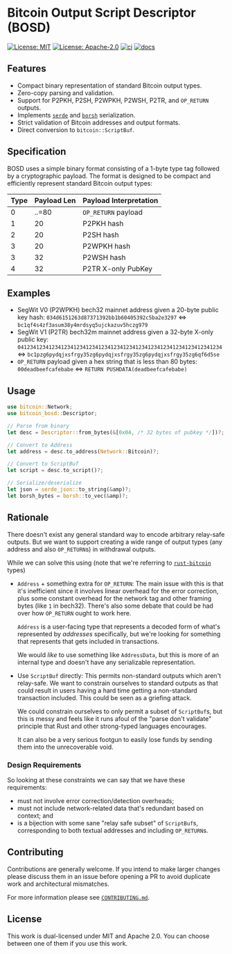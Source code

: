 # Bitcoin Output Script Descriptor (BOSD)

[![License: MIT](https://img.shields.io/badge/License-MIT-blue.svg)](https://opensource.org/licenses/MIT)
[![License: Apache-2.0](https://img.shields.io/badge/License-Apache-blue.svg)](https://opensource.org/licenses/apache-2-0)
[![ci](https://github.com/alpenlabs/bitcoin-bosd/actions/workflows/lint.yml/badge.svg?event=push)](https://github.com/alpenlabs/bitcoin-bosd/actions)
[![docs](https://img.shields.io/badge/docs-bosd-orange)](https://docs.rs/bitcoin-bosd)

## Features

- Compact binary representation of standard Bitcoin output types.
- Zero-copy parsing and validation.
- Support for P2PKH, P2SH, P2WPKH, P2WSH, P2TR, and `OP_RETURN` outputs.
- Implements [`serde`](https://serde.rs) and [`borsh`](https://borsh.io) serialization.
- Strict validation of Bitcoin addresses and output formats.
- Direct conversion to `bitcoin::ScriptBuf`.

## Specification

BOSD uses a simple binary format consisting of
a 1-byte type tag followed by a cryptographic payload.
The format is designed to be compact
and efficiently represent standard Bitcoin output types:

| Type | Payload Len | Payload Interpretation |
| ---- | ----------- | ---------------------- |
| 0    | ..=80       | `OP_RETURN` payload    |
| 1    | 20          | P2PKH hash             |
| 2    | 20          | P2SH hash              |
| 3    | 20          | P2WPKH hash            |
| 3    | 32          | P2WSH hash             |
| 4    | 32          | P2TR X-only PubKey     |

## Examples

- SegWit V0 (P2WPKH) bech32 mainnet address given a 20-byte public key hash:
  `034d6151263d87371392bb1b60405392c5ba2e3297` $\iff$ `bc1qf4s4zf3asum38y4mrdsyq5ujckazuv5hczg979`
- SegWit V1 (P2TR) bech32m mainnet address given a 32-byte X-only public key:
  `041234123412341234123412341234123412341234123412341234123412341234`
  $\iff$ `bc1pzg6pydqjxsfrgy35zg6pydqjxsfrgy35zg6pydqjxsfrgy35zg6qf6d5se`
- `OP_RETURN` payload given a hex string that is less than 80 bytes:
  `00deadbeefcafebabe` $\iff$ `RETURN PUSHDATA(deadbeefcafebabe)`

## Usage

```rust
use bitcoin::Network;
use bitcoin_bosd::Descriptor;

// Parse from binary
let desc = Descriptor::from_bytes(&[0x04, /* 32 bytes of pubkey */])?;

// Convert to Address
let address = desc.to_address(Network::Bitcoin)?;

// Convert to ScriptBuf
let script = desc.to_script()?;

// Serialize/deserialize
let json = serde_json::to_string(&amp)?;
let borsh_bytes = borsh::to_vec(&amp)?;
```

## Rationale

There doesn't exist any general standard way to encode arbitrary relay-safe
outputs. But we want to support creating a wide range of output types
(any address and also `OP_RETURN`s) in withdrawal outputs.

While we can solve this using
(note that we're referring to
[`rust-bitcoin`](https://github.com/rust-bitcoin/rust-bitcoin/)
types)

- `Address` + something extra for `OP_RETURN`:
  The main issue with this is that it's inefficient since it involves linear
  overhead for the error correction, plus some constant overhead for the network
  tag and other framing bytes (like `1` in bech32). There's also some debate that
  could be had over how `OP_RETURN` ought to work here.

  `Address` is a user-facing type that represents a decoded form of what's
  represented by _addresses_ specifically, but we're looking for something that
  represents that gets included in transactions.

  We would _like_ to use something like `AddressData`, but this is more of an
  internal type and doesn't have any serializable representation.

- Use `ScriptBuf` directly:
  This permits non-standard outputs which aren't relay-safe. We want to constrain
  ourselves to standard outputs as that could result in users having a hard
  time getting a non-standard transaction included. This could be seen as a griefing
  attack.

  We could constrain ourselves to only permit a subset of `ScriptBuf`s, but this
  is messy and feels like it runs afoul of the "parse don't validate" principle
  that Rust and other strong-typed languages encourages.

  It can also be a very serious footgun to easily lose funds by sending them
  into the unrecoverable void.

### Design Requirements

So looking at these constraints we can say that we have these requirements:

- must not involve error correction/detection overheads;
- must not include network-related data that's redundant based on context; and
- is a bijection with some sane "relay safe subset" of `ScriptBuf`s,
  corresponding to both textual addresses and including `OP_RETURN`s.

## Contributing

Contributions are generally welcome.
If you intend to make larger changes please discuss them in an issue
before opening a PR to avoid duplicate work and architectural mismatches.

For more information please see [`CONTRIBUTING.md`](/CONTRIBUTING.md).

## License

This work is dual-licensed under MIT and Apache 2.0.
You can choose between one of them if you use this work.
